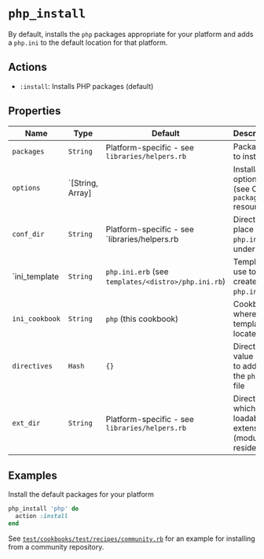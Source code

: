 # `php_install`

By default, installs the `php` packages appropriate for your platform and adds a `php.ini` to the default location for that platform.

## Actions

- `:install`: Installs PHP packages (default)

## Properties

| Name                | Type             | Default                                               | Description                                                 |
| ------------------- | ---------------- | ----------------------------------------------------- | ----------------------------------------------------------- |
| `packages`          | `String`         | Platform-specific - see `libraries/helpers.rb`        | Packages to install                                         |
| `options`           | `[String, Array] |                                                       | Installation options (see Chef `package` resource)          |
| `conf_dir`          | `String`         | Platform-specific - see `libraries/helpers.rb         | Directory to place the `php.ini` file under                 |
| `ini_template       | `String`         | `php.ini.erb` (see `templates/<distro>/php.ini.rb`)   | Template to use to create the `php.ini` file                |
| `ini_cookbook`      | `String`         | `php` (this cookbook)                                 | Cookbook where the template is located                      |
| `directives`        | `Hash`           | `{}`                                                  | Directive-value pairs to add to the `php.ini` file          |
| `ext_dir`           | `String`         | Platform-specific - see `libraries/helpers.rb`        | Directory in which the loadable extensions (modules) reside |

## Examples

Install the default packages for your platform

```ruby
php_install 'php' do
  action :install
end
```

See [`test/cookbooks/test/recipes/community.rb`](https://github.com/sous-chefs/php/tree/master/test/cookbooks/test/recipes/community.rb) for an example for installing from a community repository.
